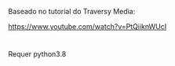 Baseado no tutorial do Traversy Media: 

https://www.youtube.com/watch?v=PtQiiknWUcI

#
Requer python3.8

